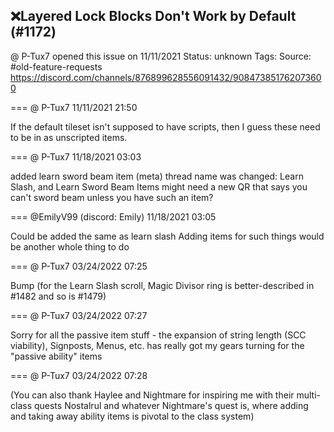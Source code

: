 ## ❌Layered Lock Blocks Don't Work by Default (#1172)
@ P-Tux7 opened this issue on 11/11/2021
Status: unknown
Tags: 
Source: #old-feature-requests https://discord.com/channels/876899628556091432/908473851762073600


=== @ P-Tux7 11/11/2021 21:50

If the default tileset isn't supposed to have scripts, then I guess these need to be in as unscripted items.

=== @ P-Tux7 11/18/2021 03:03

added learn sword beam item
(meta) thread name was changed: Learn Slash, and Learn Sword Beam Items
might need a new QR that says you can't sword beam unless you have such an item?

=== @EmilyV99 (discord: Emily) 11/18/2021 03:05

Could be added the same as learn slash
Adding items for such things would be another whole thing to do

=== @ P-Tux7 03/24/2022 07:25

Bump (for the Learn Slash scroll, Magic Divisor ring is better-described in #1482 and so is #1479)

=== @ P-Tux7 03/24/2022 07:27

Sorry for all the passive item stuff - the expansion of string length (SCC viability), Signposts, Menus, etc. has really got my gears turning for the "passive ability" items

=== @ P-Tux7 03/24/2022 07:28

(You can also thank Haylee and Nightmare for inspiring me with their multi-class quests Nostalrul and whatever Nightmare's quest is, where adding and taking away ability items is pivotal to the class system)
